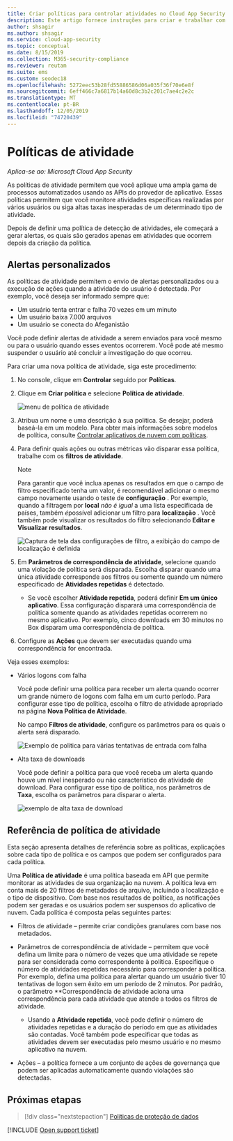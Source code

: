 ```yaml
---
title: Criar políticas para controlar atividades no Cloud App Security
description: Este artigo fornece instruções para criar e trabalhar com políticas de atividade.
author: shsagir
ms.author: shsagir
ms.service: cloud-app-security
ms.topic: conceptual
ms.date: 8/15/2019
ms.collection: M365-security-compliance
ms.reviewer: reutam
ms.suite: ems
ms.custom: seodec18
ms.openlocfilehash: 5272eec53b28fd55886586d06a035f36f70e6e8f
ms.sourcegitcommit: 6eff466c7a6817b14a60d8c3b2c201c7ae4c2e2c
ms.translationtype: MT
ms.contentlocale: pt-BR
ms.lasthandoff: 12/05/2019
ms.locfileid: "74720439"
---
```

# <a name="activity-policies"></a>Políticas de atividade

*Aplica-se ao: Microsoft Cloud App Security*

As políticas de atividade permitem que você aplique uma ampla gama de processos automatizados usando as APIs do provedor de aplicativo. Essas políticas permitem que você monitore atividades específicas realizadas por vários usuários ou siga altas taxas inesperadas de um determinado tipo de atividade.

Depois de definir uma política de detecção de atividades, ele começará a gerar alertas, os quais são gerados apenas em atividades que ocorrem depois da criação da política.

## <a name="custom-alerts"></a>Alertas personalizados

As políticas de atividade permitem o envio de alertas personalizados ou a execução de ações quando a atividade do usuário é detectada. Por exemplo, você deseja ser informado sempre que:

- Um usuário tenta entrar e falha 70 vezes em um minuto
- Um usuário baixa 7.000 arquivos
- Um usuário se conecta do Afeganistão

Você pode definir alertas de atividade a serem enviados para você mesmo ou para o usuário quando esses eventos ocorrerem. Você pode até mesmo suspender o usuário até concluir a investigação do que ocorreu.

Para criar uma nova política de atividade, siga este procedimento:

1. No console, clique em **Controlar** seguido por **Políticas**.

2. Clique em **Criar política** e selecione **Política de atividade**.

     ![menu de política de atividade](media/activity-policy-menu.png)

3. Atribua um nome e uma descrição à sua política. Se desejar, poderá baseá-la em um modelo. Para obter mais informações sobre modelos de política, consulte [Controlar aplicativos de nuvem com políticas](control-cloud-apps-with-policies.md).

4. Para definir quais ações ou outras métricas vão disparar essa política, trabalhe com os **filtros de atividade**.
    > [!NOTE]
    > Para garantir que você inclua apenas os resultados em que o campo de filtro especificado tenha um valor, é recomendável adicionar o mesmo campo novamente usando o teste de **configuração** . Por exemplo, quando a filtragem por **local** *não é igual* a uma lista especificada de países, também *é*possível adicionar um filtro para **localização** . Você também pode visualizar os resultados do filtro selecionando **Editar e Visualizar resultados**.
    >
    > ![Captura de tela das configurações de filtro, a exibição do campo de localização é definida](media/activity-example-location-isset.png)

5. Em **Parâmetros de correspondência de atividade**, selecione quando uma violação de política será disparada. Escolha disparar quando uma única atividade corresponde aos filtros ou somente quando um número especificado de **Atividades repetidas** é detectado.
    - Se você escolher **Atividade repetida**, poderá definir **Em um único aplicativo**. Essa configuração disparará uma correspondência de política somente quando as atividades repetidas ocorrerem no mesmo aplicativo. Por exemplo, cinco downloads em 30 minutos no Box disparam uma correspondência de política.

6. Configure as **Ações** que devem ser executadas quando uma correspondência for encontrada.

Veja esses exemplos:

- Vários logons com falha

    Você pode definir uma política para receber um alerta quando ocorrer um grande número de logons com falha em um curto período. Para configurar esse tipo de política, escolha o filtro de atividade apropriado na página **Nova Política de Atividade**.

    No campo **Filtros de atividade**, configure os parâmetros para os quais o alerta será disparado.

    ![Exemplo de política para várias tentativas de entrada com falha](media/multiple-failed-log-on-attempts-policy-example.png "exemplo de política de várias tentativas de logon com falha")

- Alta taxa de downloads

    Você pode definir a política para que você receba um alerta quando houve um nível inesperado ou não característico de atividade de download. Para configurar esse tipo de política, nos parâmetros de **Taxa**, escolha os parâmetros para disparar o alerta.

    ![exemplo de alta taxa de download](media/high-download-rate-example.png "exemplo de alta taxa de downloads")

## <a name="activity-policy-reference"></a>Referência de política de atividade

Esta seção apresenta detalhes de referência sobre as políticas, explicações sobre cada tipo de política e os campos que podem ser configurados para cada política.

Uma **Política de atividade** é uma política baseada em API que permite monitorar as atividades de sua organização na nuvem. A política leva em conta mais de 20 filtros de metadados de arquivo, incluindo a localização e o tipo de dispositivo. Com base nos resultados de política, as notificações podem ser geradas e os usuários podem ser suspensos do aplicativo de nuvem.
Cada política é composta pelas seguintes partes:

- Filtros de atividade – permite criar condições granulares com base nos metadados.

- Parâmetros de correspondência de atividade – permitem que você defina um limite para o número de vezes que uma atividade se repete para ser considerada como correspondente à política.  Especifique o número de atividades repetidas necessário para corresponder à política. Por exemplo, defina uma política para alertar quando um usuário tiver 10 tentativas de logon sem êxito em um período de 2 minutos. Por padrão, o parâmetro **Correspondência de atividade aciona uma correspondência para cada atividade que atende a todos os filtros de atividade.

  - Usando a **Atividade repetida**, você pode definir o número de atividades repetidas e a duração do período em que as atividades são contadas. Você também pode especificar que todas as atividades devem ser executadas pelo mesmo usuário e no mesmo aplicativo na nuvem.

- Ações – a política fornece a um conjunto de ações de governança que podem ser aplicadas automaticamente quando violações são detectadas.

## <a name="next-steps"></a>Próximas etapas

> [!div class="nextstepaction"]
> [Políticas de proteção de dados](data-protection-policies.md)

[!INCLUDE [Open support ticket](includes/support.md)]
